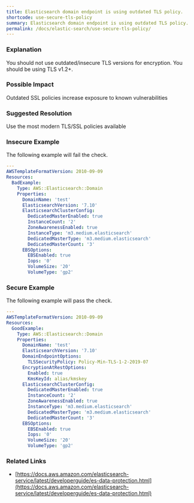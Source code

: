 ```yaml
---
title: Elasticsearch domain endpoint is using outdated TLS policy.
shortcode: use-secure-tls-policy
summary: Elasticsearch domain endpoint is using outdated TLS policy. 
permalink: /docs/elastic-search/use-secure-tls-policy/
---
```


### Explanation

You should not use outdated/insecure TLS versions for encryption. You should be using TLS v1.2+.

### Possible Impact
Outdated SSL policies increase exposure to known vulnerabilities

### Suggested Resolution
Use the most modern TLS/SSL policies available


### Insecure Example

The following example will fail the  check.

```yaml
---
AWSTemplateFormatVersion: 2010-09-09
Resources:
  BadExample:
    Type: AWS::Elasticsearch::Domain
    Properties:
      DomainName: 'test'
      ElasticsearchVersion: '7.10'
      ElasticsearchClusterConfig:
        DedicatedMasterEnabled: true
        InstanceCount: '2'
        ZoneAwarenessEnabled: true
        InstanceType: 'm3.medium.elasticsearch'
        DedicatedMasterType: 'm3.medium.elasticsearch'
        DedicatedMasterCount: '3'
      EBSOptions:
        EBSEnabled: true
        Iops: '0'
        VolumeSize: '20'
        VolumeType: 'gp2'

```



### Secure Example

The following example will pass the  check.

```yaml
---
AWSTemplateFormatVersion: 2010-09-09
Resources:
  GoodExample:
    Type: AWS::Elasticsearch::Domain
    Properties:
      DomainName: 'test'
      ElasticsearchVersion: '7.10'
      DomainEndpointOptions:
        TLSSecurityPolicy: Policy-Min-TLS-1-2-2019-07
      EncryptionAtRestOptions:
        Enabled: true
        KmsKeyId: alias/kmskey
      ElasticsearchClusterConfig:
        DedicatedMasterEnabled: true
        InstanceCount: '2'
        ZoneAwarenessEnabled: true
        InstanceType: 'm3.medium.elasticsearch'
        DedicatedMasterType: 'm3.medium.elasticsearch'
        DedicatedMasterCount: '3'
      EBSOptions:
        EBSEnabled: true
        Iops: '0'
        VolumeSize: '20'
        VolumeType: 'gp2'

```




### Related Links


- [https://docs.aws.amazon.com/elasticsearch-service/latest/developerguide/es-data-protection.html](https://docs.aws.amazon.com/elasticsearch-service/latest/developerguide/es-data-protection.html)


